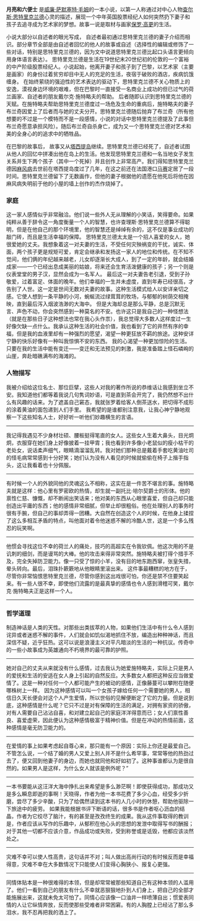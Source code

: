 **月亮和六便士** 是[威廉·萨默塞特·毛姆](https://zh.wikipedia.org/wiki/%E5%A8%81%E5%BB%89%C2%B7%E8%90%A8%E9%BB%98%E5%A1%9E%E7%89%B9%C2%B7%E6%AF%9B%E5%A7%86 "威廉·萨默塞特·毛姆")的一本小说，以第一人称通过对中心人物[查尔斯·思特里克兰德](https://zh.wikipedia.org/w/index.php?title=%E6%9F%A5%E7%88%BE%E6%96%AF%C2%B7%E6%80%9D%E7%89%B9%E9%87%8C%E5%85%8B%E8%98%AD%E5%BE%B7&action=edit&redlink=1 "查尔斯·思特里克兰德（页面不存在）")心灵的描述，展现一个中年英国股票经纪人如何突然扔下妻子和孩子去追寻成为艺术家的梦想。故事一说是取材与画家[保罗·高更](https://zh.wikipedia.org/wiki/%E4%BF%9D%E7%BE%85%C2%B7%E9%AB%98%E6%9B%B4 "保罗·高更")的生活。

小说大部分以自述者的眼光写成， 自述者最初通过思特里克兰德的妻子介绍而相识。部分章节全部是由自述者回忆的他人的故事或自述（选择性的编辑或修饰了一些对话，特别是思特里克兰德的，因为文中说道思特里克兰德比起口头语言更倾向用身体语言表达）。 思特里克兰德是生活在19世纪末20世纪初的伦敦的一个富裕的中产阶级股票经纪人。小说起始，他离开妻子和孩子到了巴黎，以艺术家（主要是画家）的身份过着贫穷却目中无人的充足的生活，夜宿于破败的酒店，疾病饥饿缠身。
在始终萦绕的强迫性的艺术表达的驱动下，思特里克兰德不关心物质上的安逸，漠视身边环境的艰难，但在巴黎时一直接受一名商业上成功的但已过气的荷兰画家、自述者的朋友戴尔克·施特略夫的帮助。
后者随即认识到思特里克兰德的天赋。在施特略夫帮助思特里克兰德度过一场危及生命的重病后，施特略夫的妻子布兰奇因爱上了后者而与她的丈夫分开。思特里克兰德随后抛弃了布兰奇（所有他想要的不过是一个模特而不是一段感情，小说的对话中思特里克兰德提及了此事但布兰奇愿意承担风险）。随后布兰奇自杀身亡，成为又一个思特里克兰德对艺术和美的全身心的的追求中的牺牲品。

在巴黎的故事后， 故事又从[塔西提岛](https://zh.wikipedia.org/wiki/%E5%A4%A7%E6%BA%AA%E5%9C%B0 "大溪地")继续。思特里克兰德已经死了，自述者试图从他人的回忆中拼凑出他在岛上的生活。他发现思特里克兰德和一名当地女子发生关系并生下两个孩子（其中一个死掉）并且创作上非常高产。我们得知思特里克兰德因[麻风病](https://zh.wikipedia.org/wiki/%E9%BA%BB%E9%A3%8E%E7%97%85 "麻风病")去世前在塔西提岛度过了几年，在这之前还在法国港口[马赛](https://zh.wikipedia.org/wiki/%E9%A9%AC%E8%B5%9B "马赛")定居了一段时间。思特里克兰德留下了无数画作，但他的妻子根据他的遗愿在他死后将他在因麻风病失明前于他的小屋的墙上创作的杰作烧掉了。
### 家庭

这一家人感情似乎非常融洽。他们说一些外人无从理解的小笑话，笑得要命。如果纯粹从善于辞令这一角度衡量一个人的智慧，也许查理斯·思特里克兰德算不得聪明，但是在他自己的那个环境里，他的智慧还是绰绰有余的，这不仅是事业成功的敲门砖，而且是生活幸福的保障。
思特里克兰德太太是一个招人喜爱的女人，她很爱她的丈夫。我想象着这一对夫妻的生活，不受任何灾殃祸变的干扰，诚实、体面，两个孩子更是规矩可爱，肯定会继承和发扬这一家人的地位和传统。在不知不觉间，他们俩的年纪越来越老，儿女却逐渐长大成人，到了一定的年龄，就会结婚成家——一个已经出息成美丽的姑娘，将来还会生育活泼健康的孩子；另一个则是仪表堂堂的男子汉，显然会成为一名军人。
最后这一对夫妻告老引退，受到子孙敬爱，过着富足、体面的晚年。他们幸福的一生并未虚度，直到年寿已经很高，才告别了人世。这一定是世间无数对夫妻的故事。这种生活模式给人以安详亲切之感。它使人想到一条平静的小河，蜿蜒流过绿茸茸的牧场，与郁郁的树荫交相掩映，直到最后泻入烟波浩渺的大海中。
但是大海却总是那么平静，总是沉默无言、声色不动，你会突然感到一种莫名的不安。也许这只是我自己的一种怪想法（就是在那些日子这种想法也常在我心头作祟），我总觉得大多数人这样度过一生好像欠缺一点什么。我承认这种生活的社会价值，我也看到了它的井然有序的幸福，但是我的血液里却有一种强烈的愿望，渴望一种更狂放不羁的旅途。这种安详宁静的快乐好像有一种叫我惊惧不安的东西。
我的心渴望一种更加惊险的生活。只要在我的生活中能有变迁——变迁和无法预见的刺激，我是准备踏上怪石嶙峋的山崖，奔赴暗礁满布的海滩的。

### 人物描写

我被介绍给这位名士、那位巨擘，这些人对我的著作所说的恭维话让我感到坐立不安。我知道他们都等着我说几句隽词妙语，可是直到茶会开完了，我仍然想不出什么有风趣的话来。为了遮盖自己窘态，我就张罗着给客人倒茶送水，把切得不成形的涂着黄油的面包递到人们手里。
我希望的是谁都别注意我，让我心神宁静地观察一下这些知名人士，好好听一听他们妙趣横生的言语。

---
我记得我遇见不少身材壮硕、腰板挺得笔直的女人。这些女人生着大鼻头，目光炯炯，衣服穿在她们身上好像披着一挂甲胄；我也看到许多像小老鼠似的瘦小枯干的老处女，说话柔声细气，眼睛滴溜溜乱转。我对她们那种总是戴着手套吃黄油吐司的怪毛病常常感到十分好笑；她们认为没有人看见的时候就偷偷在椅子上揩手指头，这让我看着也十分佩服。

---
有时候一个人的外貌同他的灵魂这么不相称，这实在是一件苦不堪言的事。施特略夫就是这样：他心里有罗密欧的热情，却生就一副托比·培尔契爵士的形体。他的禀性仁慈、慷慨，却不断闹出笑话来；他对美的东西从心眼里喜爱，但自己却只能创造出平庸的东西；他的感情非常细腻，但举止却很粗俗。他在处理别人的事务时很有手腕，但自己的事却弄得一团糟。大自然在创造这个人的时候，在他身上揉捏了这么多相互矛盾的特点，叫他面对着令他迷惑不解的冷酷人世，这是一个多么残忍的玩笑啊。

---
他惯会寻找这位不幸的荷兰人的痛处，技巧的高超实在令我钦佩。他这次用的不是讥刺的细剑，而是谩骂的大棒。他的攻击来得非常突然。施特略夫被打得个措手不及，完全失掉防卫能力。像一只受了惊的小羊，没有目的地东跑西窜，张皇失措，晕头转向。最后，泪珠扑簌簌地从他眼睛里滚出来。
这件事最糟糕的地方在于，尽管你非常恼恨思特里克兰德，尽管你感到这出戏很可怕，你还是禁不住要笑起来。有一些人很不幸，即使他们流露的是最真挚的感情也令人感到滑稽可笑，戴尔克·施特略夫正是这样一个人。

---
### 哲学道理
制造神话是人类的天性。对那些出类拔萃的人物，如果他们生活中有什么令人感到诧异或者迷惑不解的事件，人们就会如饥似渴地抓住不放，编造出种种神话，而且深信不疑，近乎狂热。这可以说是浪漫主义对平凡暗淡的生活的一种抗议。传奇中的一些小故事成为英雄通向不朽境界的最可靠的护照。

---
她对自己的丈夫从来就没有什么感情，过去我认为她爱施特略夫，实际上只是男人的爱抚和生活的安适在女人身上引起的自然反应。大多数女人都把这种反应当做爱情了。这是一种对任何一个人都可能产生的被动的感情，正像藤蔓可以攀附在随便哪株树上一样。
因为这种感情可以叫一个女孩子嫁给任何一个需要她的男人，相信日久天长便会对这个人产生爱情，所以世俗的见解便断定了它的力量。但是说到底，这种感情是什么呢？它只不过是对有保障的生活的满足，对拥有家资的骄傲，对有人需要自己沾沾自喜，和对建立起自己的家庭洋洋得意而已；女人们禀性善良、喜爱虚荣，因此便认为这种感情极富于精神价值。但是在冲动的热情前面，这种感情是毫无防卫能力的。

---
在爱情的事上如果考虑起自尊心来，那只能有一个原因：实际上你还是最爱自己。不管怎么说，一个结了婚的男人又爱上别人并不是什么希罕事，常常等他的热劲过去了，便又回到他妻子的身边，而她也就同他和好如初了。这种事谁都认为是很自然的。如果男人是这样，为什么女人就该是例外呢？”

---
一本书要能从这汪洋大海中挣扎出来希望是多么渺茫啊！即使获得成功，那成功又是多么瞬息即逝的事啊！天晓得，作者为他一本书花费了多少心血，经受多少折磨，尝尽了多少辛酸，只为了给偶然读到这本书的人几小时的休憩，帮助他驱除一下旅途中的疲劳。
如果我能根据书评下断语的话，很多书是作者呕心沥血的结晶，作者为它绞尽了脑汁，有的甚至是孜孜终生的成果。我从这件事取得的教训是，作者应该从写作的乐趣中，从郁积在他心头的思想的发泄中取得写书的酬报；对于其他一切都不应该介意，作品成功或失败，受到称誉或是诋毁，他都应该淡然处之。

---
灾难不幸可以使人性高贵，这句话并不对；叫人做出高尚行动的有时候反而是幸福得意，灾难不幸在大多数情况下只能使人们变得心胸狭小、报复心更强。

---
同情体贴本是一种很难得的本领，但是却常常被那些知道自己有这种本领的人滥用了。他们一看到自己的朋友有什么不幸就恶狠狠地扑到人们身上，把自己的全部才能施展出来，这就未免太可怕了。同情心应该像一口油井一样喷薄自出；惯爱表同情的人让它纵情奔放，反而使那些受难者非常困窘。有的人胸膛上已经沾了那么多泪水，我不忍再把我的洒上了。